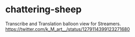 # chattering-sheep
Transcribe and Translation balloon view for Streamers.
https://twitter.com/k_M_art__/status/1279114399123271680
